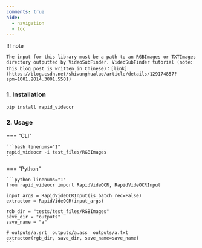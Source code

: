 ```yaml
---
comments: true
hide:
  - navigation
  - toc
---
```


!!! note

    The input for this library must be a path to an RGBImages or TXTImages directory outputted by VideoSubFinder. VideoSubFinder tutorial (note: this blog post is written in Chinese)：[link](https://blog.csdn.net/shiwanghualuo/article/details/129174857?spm=1001.2014.3001.5501)

### 1. Installation

```bash linenums="1"
pip install rapid_videocr
```

### 2. Usage

=== "CLI"

    ```bash linenums="1"
    rapid_videocr -i test_files/RGBImages
    ```

=== "Python"

    ```python linenums="1"
    from rapid_videocr import RapidVideOCR, RapidVideOCRInput

    input_args = RapidVideOCRInput(is_batch_rec=False)
    extractor = RapidVideOCR(input_args)

    rgb_dir = "tests/test_files/RGBImages"
    save_dir = "outputs"
    save_name = "a"

    # outputs/a.srt  outputs/a.ass  outputs/a.txt
    extractor(rgb_dir, save_dir, save_name=save_name)
    ```
